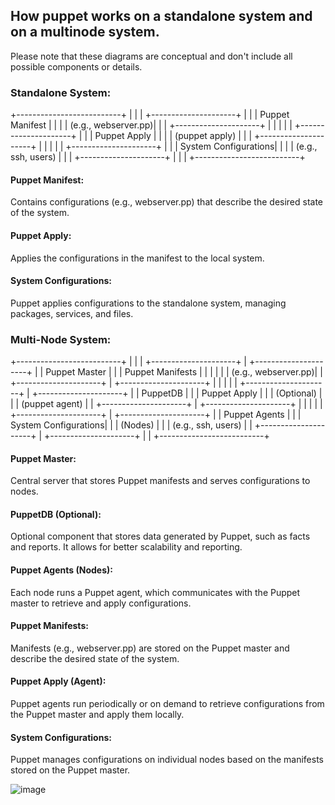## How puppet works on a standalone system and on a multinode system.

Please note that these diagrams are conceptual and don't include all possible components or details.

### Standalone System:

+--------------------------+
|                          |
|  +---------------------+ |
|  | Puppet Manifest     | |
|  | (e.g., webserver.pp)| |
|  +---------------------+ |
|             |            |
|  +---------------------+ |
|  | Puppet Apply        | |
|  | (puppet apply)      | |
|  +---------------------+ |
|             |            |
|  +---------------------+ |
|  | System Configurations| |
|  | (e.g., ssh, users)   | |
|  +---------------------+ |
|                          |
+--------------------------+

#### Puppet Manifest:
Contains configurations (e.g., webserver.pp) that describe the desired state of the system.

#### Puppet Apply:
Applies the configurations in the manifest to the local system.

#### System Configurations:
Puppet applies configurations to the standalone system, managing packages, services, and files.


### Multi-Node System:

+--------------------------+
|                          |
|  +---------------------+ |    +---------------------+
|  | Puppet Master       | |    | Puppet Manifests    |
|  |                     | |    | (e.g., webserver.pp)|
|  +---------------------+ |    +---------------------+
|             |            |             |
|  +---------------------+ |    +---------------------+
|  | PuppetDB            | |    | Puppet Apply        |
|  | (Optional)          | |    | (puppet agent)      |
|  +---------------------+ |    +---------------------+
|             |            |             |
|  +---------------------+ |    +---------------------+
|  | Puppet Agents       | |    | System Configurations|
|  | (Nodes)             | |    | (e.g., ssh, users)   |
|  +---------------------+ |    +---------------------+
|                          |
+--------------------------+

#### Puppet Master:
Central server that stores Puppet manifests and serves configurations to nodes.

#### PuppetDB (Optional):
Optional component that stores data generated by Puppet, such as facts and reports. It allows for better scalability and reporting.

#### Puppet Agents (Nodes):
Each node runs a Puppet agent, which communicates with the Puppet master to retrieve and apply configurations.

#### Puppet Manifests:
Manifests (e.g., webserver.pp) are stored on the Puppet master and describe the desired state of the system.

#### Puppet Apply (Agent):
Puppet agents run periodically or on demand to retrieve configurations from the Puppet master and apply them locally.

#### System Configurations:
Puppet manages configurations on individual nodes based on the manifests stored on the Puppet master.





![image](https://github.com/MeSabya/Puppet/assets/33947539/d3c97ec0-a49f-4168-8a9d-c238f4bece6b)

